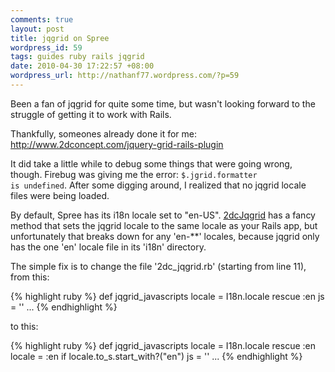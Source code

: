 ```yaml
---
comments: true
layout: post
title: jqgrid on Spree
wordpress_id: 59
tags: guides ruby rails jqgrid
date: 2010-04-30 17:22:57 +08:00
wordpress_url: http://nathanf77.wordpress.com/?p=59
---
```

Been a fan of jqgrid for quite some time, but wasn't looking forward to the struggle of getting it to work with Rails.

Thankfully, someones already done it for me:
<a href="http://www.2dconcept.com/jquery-grid-rails-plugin">http://www.2dconcept.com/jquery-grid-rails-plugin</a>

It did take a little while to debug some things that were going wrong, though.
Firebug was giving me the error: <code>$.jgrid.formatter is undefined</code>.
After some digging around, I realized that no jqgrid locale files were being loaded.

By default, Spree has its i18n locale set to "en-US".
<a href="http://www.2dconcept.com/jquery-grid-rails-plugin" target="_blank">2dcJqgrid</a>
has a fancy method that sets the jqgrid locale to the same locale as your Rails app,
but unfortunately that breaks down for any 'en-**' locales,
because jqgrid only has the one 'en' locale file in its 'i18n' directory.

The simple fix is to change the file '2dc_jqgrid.rb' (starting from line 11), from this:

{% highlight ruby %}
def jqgrid_javascripts
    locale = I18n.locale rescue :en
    js = ''
    ...
{% endhighlight %}

to this:

{% highlight ruby %}
def jqgrid_javascripts
    locale = I18n.locale rescue :en
    locale = :en if locale.to_s.start_with?("en")
    js = ''
    ...
{% endhighlight %}

